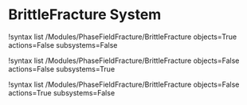 # BrittleFracture System

!syntax list /Modules/PhaseFieldFracture/BrittleFracture objects=True actions=False subsystems=False

!syntax list /Modules/PhaseFieldFracture/BrittleFracture objects=False actions=False subsystems=True

!syntax list /Modules/PhaseFieldFracture/BrittleFracture objects=False actions=True subsystems=False
